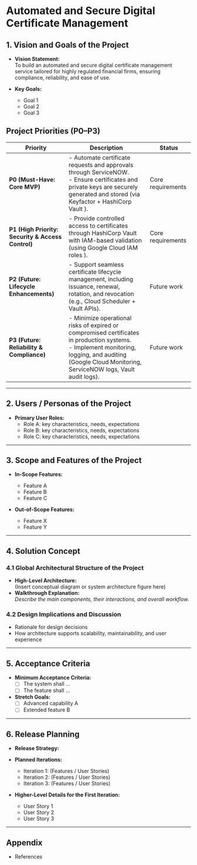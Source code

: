 # Automated and Secure Digital Certificate Management


## 1. Vision and Goals of the Project
- **Vision Statement:**  
  To build an automated and secure digital certificate management service tailored for highly regulated financial firms, ensuring compliance, reliability, and ease of use.  

- **Key Goals:**  
  - Goal 1  
  - Goal 2  
  - Goal 3  

## Project Priorities (P0–P3)

| Priority | Description | Status |
|----------|-------------|--------|
| **P0 (Must-Have: Core MVP)** | - Automate certificate requests and approvals through ServiceNOW.<br>- Ensure certificates and private keys are securely generated and stored (via Keyfactor + HashiCorp Vault ). | Core requirements |
| **P1 (High Priority: Security & Access Control)** | - Provide controlled access to certificates through HashiCorp Vault with IAM-based validation (using Google Cloud IAM roles ). | Core requirements |
| **P2 (Future: Lifecycle Enhancements)** | - Support seamless certificate lifecycle management, including issuance, renewal, rotation, and revocation (e.g., Cloud Scheduler + Vault APIs). | Future work |
| **P3 (Future: Reliability & Compliance)** | - Minimize operational risks of expired or compromised certificates in production systems.<br>- Implement monitoring, logging, and auditing (Google Cloud Monitoring, ServiceNOW logs, Vault audit logs). | Future work |
---

## 2. Users / Personas of the Project
- **Primary User Roles:**  
  - Role A: key characteristics, needs, expectations  
  - Role B: key characteristics, needs, expectations  
  - Role C: key characteristics, needs, expectations  


---

## 3. Scope and Features of the Project
- **In-Scope Features:**  
  - Feature A  
  - Feature B  
  - Feature C  

- **Out-of-Scope Features:**  
  - Feature X  
  - Feature Y  


---

## 4. Solution Concept

### 4.1 Global Architectural Structure of the Project
- **High-Level Architecture:**  
  (Insert conceptual diagram or system architecture figure here)  
- **Walkthrough Explanation:**  
  _Describe the main components, their interactions, and overall workflow._  

### 4.2 Design Implications and Discussion
- Rationale for design decisions  
- How architecture supports scalability, maintainability, and user experience  

---

## 5. Acceptance Criteria
- **Minimum Acceptance Criteria:**  
  - [ ] The system shall ...  
  - [ ] The feature shall ...  
- **Stretch Goals:**  
  - [ ] Advanced capability A  
  - [ ] Extended feature B  

---

## 6. Release Planning
- **Release Strategy:**  

- **Planned Iterations:**  
  - Iteration 1: (Features / User Stories)  
  - Iteration 2: (Features / User Stories)  
  - Iteration 3: (Features / User Stories)  

- **Higher-Level Details for the First Iteration:**  
  - User Story 1  
  - User Story 2  
  - User Story 3  

---

## Appendix 
- References  
